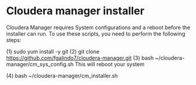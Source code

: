 # Cloudera manager installer

Cloudera Manager requires System configurations and a reboot before the installer can run.
To use these scripts, you need to perform the following steps:

 (1) sudo yum install -y git
 (2) git clone https://github.com/fgalindo7/cloudera-manager.git
 (3) bash ~/cloudera-manager/cm_sys_config.sh
	This will reboot your system

 (4) bash ~/cloudera-manager/cm_installer.sh
